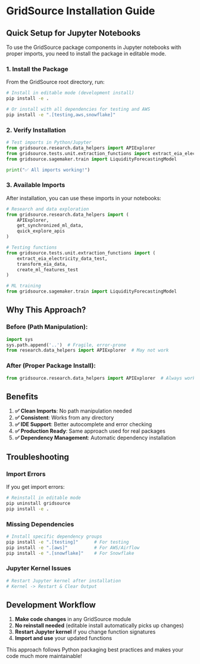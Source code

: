 # GridSource Installation Guide

## Quick Setup for Jupyter Notebooks

To use the GridSource package components in Jupyter notebooks with proper imports, you need to install the package in editable mode.

### 1. Install the Package

From the GridSource root directory, run:

```bash
# Install in editable mode (development install)
pip install -e .

# Or install with all dependencies for testing and AWS
pip install -e ".[testing,aws,snowflake]"
```

### 2. Verify Installation

```python
# Test imports in Python/Jupyter
from gridsource.research.data_helpers import APIExplorer
from gridsource.tests.unit.extraction_functions import extract_eia_electricity_data_test
from gridsource.sagemaker.train import LiquidityForecastingModel

print("✅ All imports working!")
```

### 3. Available Imports

After installation, you can use these imports in your notebooks:

```python
# Research and data exploration
from gridsource.research.data_helpers import (
    APIExplorer, 
    get_synchronized_ml_data, 
    quick_explore_apis
)

# Testing functions
from gridsource.tests.unit.extraction_functions import (
    extract_eia_electricity_data_test,
    transform_eia_data,
    create_ml_features_test
)

# ML training
from gridsource.sagemaker.train import LiquidityForecastingModel
```

## Why This Approach?

### Before (Path Manipulation):
```python
import sys
sys.path.append('..')  # Fragile, error-prone
from research.data_helpers import APIExplorer  # May not work
```

### After (Proper Package Install):
```python
from gridsource.research.data_helpers import APIExplorer  # Always works
```

## Benefits

1. **✅ Clean Imports**: No path manipulation needed
2. **✅ Consistent**: Works from any directory
3. **✅ IDE Support**: Better autocomplete and error checking
4. **✅ Production Ready**: Same approach used for real packages
5. **✅ Dependency Management**: Automatic dependency installation

## Troubleshooting

### Import Errors
If you get import errors:

```bash
# Reinstall in editable mode
pip uninstall gridsource
pip install -e .
```

### Missing Dependencies
```bash
# Install specific dependency groups
pip install -e ".[testing]"      # For testing
pip install -e ".[aws]"          # For AWS/Airflow
pip install -e ".[snowflake]"    # For Snowflake
```

### Jupyter Kernel Issues
```bash
# Restart Jupyter kernel after installation
# Kernel -> Restart & Clear Output
```

## Development Workflow

1. **Make code changes** in any GridSource module
2. **No reinstall needed** (editable install automatically picks up changes)
3. **Restart Jupyter kernel** if you change function signatures
4. **Import and use** your updated functions

This approach follows Python packaging best practices and makes your code much more maintainable!